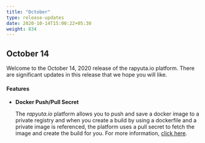 ```yaml
---
title: "October"
type: release-updates
date: 2020-10-14T15:00:22+05:30
weight: 834
---
```



## October 14
Welcome to the October 14, 2020 release of the rapyuta.io platform. There
are significant updates in this release that we hope you will like.

#### Features
* **Docker Push/Pull Secret**

    The *rapyuta.io* platform allows you to push and save a docker image to a private registry and when you create a build by using a dockerfile and a private image is referenced, the platform uses a pull secret to fetch the image and create the build for you. For more information, [click here](/developer-guide/create-software-packages/builds/build-creation).